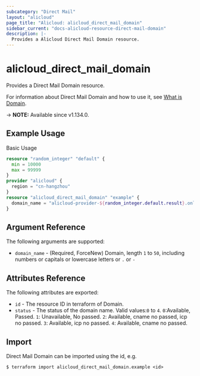 ```yaml
---
subcategory: "Direct Mail"
layout: "alicloud"
page_title: "Alicloud: alicloud_direct_mail_domain"
sidebar_current: "docs-alicloud-resource-direct-mail-domain"
description: |-
  Provides a Alicloud Direct Mail Domain resource.
---
```


# alicloud_direct_mail_domain

Provides a Direct Mail Domain resource.

For information about Direct Mail Domain and how to use it, see [What is Domain](https://www.alibabacloud.com/help/en/doc-detail/29414.htm).

-> **NOTE:** Available since v1.134.0.

## Example Usage

Basic Usage

```terraform
resource "random_integer" "default" {
  min = 10000
  max = 99999
}
provider "alicloud" {
  region = "cn-hangzhou"
}
resource "alicloud_direct_mail_domain" "example" {
  domain_name = "alicloud-provider-${random_integer.default.result}.online"
}
```

## Argument Reference

The following arguments are supported:

* `domain_name` - (Required, ForceNew) Domain, length `1` to `50`, including numbers or capitals or lowercase letters or `.` or `-`

## Attributes Reference

The following attributes are exported:

* `id` - The resource ID in terraform of Domain.
* `status` - The status of the domain name. Valid values:`0` to `4`. `0`:Available, Passed. `1`: Unavailable, No passed. `2`: Available, cname no passed, icp no passed. `3`: Available, icp no passed. `4`: Available, cname no passed.

## Import

Direct Mail Domain can be imported using the id, e.g.

```shell
$ terraform import alicloud_direct_mail_domain.example <id>
```
